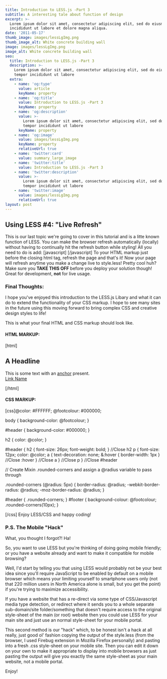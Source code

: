 ```yaml
---
title: Introduction to LESS.js -Part 3
subtitle: A interesting tale about function of design
excerpt: >-
  Lorem ipsum dolor sit amet, consectetur adipiscing elit, sed do eiusmod tempor
  incididunt ut labore et dolore magna aliqua.
date: '2011-05-17'
thumb_image: images/lessLgImg.png
thumb_image_alt: White concrete building wall
image: images/lessLgImg.png
image_alt: White concrete building wall
seo:
  title: Introduction to LESS.js -Part 3
  description: >-
    Lorem ipsum dolor sit amet, consectetur adipiscing elit, sed do eiusmod
    tempor incididunt ut labore
  extra:
    - name: 'og:type'
      value: article
      keyName: property
    - name: 'og:title'
      value: Introduction to LESS.js -Part 3
      keyName: property
    - name: 'og:description'
      value: >-
        Lorem ipsum dolor sit amet, consectetur adipiscing elit, sed do eiusmod
        tempor incididunt ut labore
      keyName: property
    - name: 'og:image'
      value: images/lessLgImg.png
      keyName: property
      relativeUrl: true
    - name: 'twitter:card'
      value: summary_large_image
    - name: 'twitter:title'
      value: Introduction to LESS.js -Part 3
    - name: 'twitter:description'
      value: >-
        Lorem ipsum dolor sit amet, consectetur adipiscing elit, sed do eiusmod
        tempor incididunt ut labore
    - name: 'twitter:image'
      value: images/lessLgImg.png
      relativeUrl: true
layout: post
---
```


## Using LESS #4: "Live Refresh"

This is our last topic we're going to cover in this tutorial and is a litte known function of LESS. You can make the browser refresh automatically (locally) without having to continually hit the refresh button while styling! All you need to do is add: \[javascript\]<script><br /> less.env = 'development';<br /> less.watch();<br /> </script> \[/javascript\] To your HTML markup just before the closing html tag, refresh the page and that's it! Now your page will refresh anytime you make a change live to style.less! Pretty cool huh? Make sure you **TAKE THIS OFF** before you deploy your solution though! Great for development, **not** for live usage.

### Final Thoughts:

I hope you've enjoyed this introduction to the LESS.js Libary and what it can do to extend the functionality of your CSS markup. I hope to see many sites in the future using this moving forward to bring complex CSS and creative design styles to life!

This is what your final HTML and CSS markup should look like.

#### HTML MARKUP:

\[html\]

<meta charset="UTF-8"> <title>LESS.js Tutorial</title> <!-- LESS Stylesheet --> <link rel="stylesheet/less" type="text/css" href="css/style.less">

<!-- LESS Javascript --> <script src="http://lesscss.googlecode.com/files/less-1.0.41.min.js"></script> <div id="header"> <h2>A Headline</h2> This is some text with an <a href="#">anchor</a> present.

</div> <!-- /header --> <div id="footer"> <a href="#">Link Name</a></div> <!-- /footer -->

<!-- Dev Purposes Only --> <script><br /> less.env = 'development';<br /> less.watch();<br /> </script>

\[/html\]

#### CSS MARKUP:

\[css\]@color: #FFFFFF; @footcolour: #000000;

body { background-color: @footcolour; }

#header { background-color: #000000; }

h2 { color: @color; }

#header { h2 { font-size: 26px; font-weight: bold; } //Close h2 p { font-size: 12px; color: @color; a { text-decoration: none; &amp;:hover { border-width: 1px } //Close :hover } //Close a } //Close p } //Close #header

// Create Mixin .rounded-corners and assign a @radius variable to pass through

.rounded-corners (@radius: 5px) { border-radius: @radius; -webkit-border-radius: @radius; -moz-border-radius: @radius; }

#header { .rounded-corners; } #footer { background-colour: @footcolour; .rounded-corners(10px); }

\[/css\] Enjoy LESS/CSS and happy coding!

### P.S. The Mobile "Hack"

What, you thought I forgot?! Ha!

So, you want to use LESS but you're thinking of doing going mobile friendly; or you have a website already and want to make it compatible for mobile browsing?

Well, I'd start by telling you that using LESS would probably not be your best idea since you'll require JavaScript to be enabled by default on a mobile browser which means your limiting yourself to smartphone users only (not that 220 million users in North America alone is small, but you get the point) if you're trying to maximize accessibility.

If you have a website that has a re-direct via some type of CSS/Javascript media type detection, or redirect where it sends you to a whole separate sub-domain/site folder/something that doesn't require access to the original style-sheet of the main (or root) website then you could use LESS for your main site and just use an normal style-sheet for your mobile portal.

This second method is our "hack" which, to be honest isn't a hack at all really, just good ol' fashion copying the output of the style.less (from the browser, I used Firebug extension in Mozilla Firefox personally) and pasting into a fresh .css style-sheet on your mobile site. Then you can edit it down on your own to make it appropriate to display into mobile browsers as just pasting the output will give you exactly the same style-sheet as your main website, not a mobile portal.

Enjoy!
